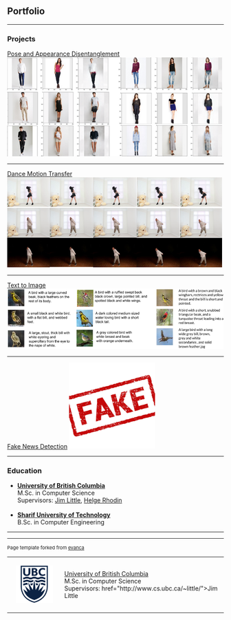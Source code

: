 ## Portfolio

---

### Projects

[Pose and Appearance Disentanglement](/PoseAppDisentanglement)
<img src="images/disentangle.png?raw=true" width="500" height="230">

---
[Dance Motion Transfer](/DanceMotion)
<img src="images/dance.png?raw=true" width="500" height="210">

---
[Text to Image](/Text2Img)
<img src="images/bird.png?raw=true" width="600" height="140">

---
[Fake News Detection](http://example.com/)
<img src="images/fake.jpg?raw=true" width="200" height="200">

---

### Education

- <b>[University of British Columbia](http://www.cs.ubc.ca//)</b> <br> M.Sc. in Computer Science <br> Supervisors: [Jim Little](http://www.cs.ubc.ca/~little/), [Helge Rhodin](http://www.cs.ubc.ca/~rhodin/) <br> <br>
- <b>[Sharif University of Technology](http://ce.sharif.edu//)</b> <br> B.Sc. in Computer Engineering

---
<table width="100%" align="center" border="0" cellpadding="20"><tbody>
          <tr>
            <td style="padding:20px;width:25%;vertical-align:middle"><img src="images/ubc.png"></td>
            <td width="75%" valign="center">
              <a href="http://www.cs.ubc.ca//">University of British Columbia</a>
              <br>
              M.Sc. in Computer Science <br>
              Supervisors: href="http://www.cs.ubc.ca/~little/">Jim Little</, [Jim Little](http://www.cs.ubc.ca/~little/), [Helge Rhodin](http://www.cs.ubc.ca/~rhodin/)
            </td>
          </tr>



---
<p style="font-size:11px">Page template forked from <a href="https://github.com/evanca/quick-portfolio">evanca</a></p>
<!-- Remove above link if you don't want to attibute -->
